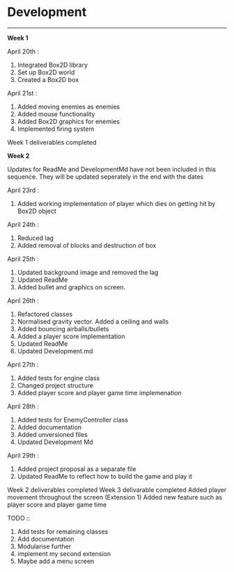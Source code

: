 # Development

---
**Week 1** 

April 20th :

1) Integrated Box2D library 
2) Set up Box2D world
3) Created a Box2D box

April 21st :

1) Added moving enemies as enemies
2) Added mouse functionality
1) Added Box2D graphics for enemies
2) Implemented firing system


Week 1 deliverables completed

**Week 2**

 Updates for ReadMe and DevelopmentMd have not been included in this sequence.
They will be updated seperately in the end with the dates

April 23rd :

1) Added working implementation of player which dies on getting hit by Box2D object

April 24th :

1) Reduced lag
2) Added removal of blocks and destruction of box

April 25th :

1) Updated background image and removed the lag
2) Updated ReadMe
3) Added bullet and graphics on screen.

April 26th :

1) Refactored classes
2) Normalised gravity vector. Added a ceiling and walls
3) Added bouncing airballs/bullets
4) Added a player score implementation
5) Updated ReadMe
6) Updated Development.md

April 27th :

1) Added tests for engine class
2) Changed project structure
3) Added player score and player game time implemenation

April 28th :

1) Added tests for EnemyController class
2) Added documentation
3) Added unversioned files
4) Updated Development Md

April 29th :

1) Added project proposal as a separate file 
2) Updated ReadMe to reflect how to build the game and play it

Week 2 deliverables completed
Week 3 delivarable completed
Added player movement throughout the screen (Extension 1)
Added new feature such as player score and player game time

TODO ::

1) Add tests for remaining classes
2) Add documentation
3) Modularise further 
4) implement my second extension
5) Maybe add a menu screen











